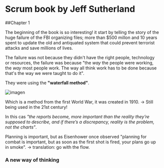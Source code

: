 # Scrum book by Jeff Sutherland
##Chapter 1

The beginning of the book is so interesting! it start by telling the story of the huge failure of the FBI organizing files; more than $500 millon and 10 years spent to update the old and antiquated system that could prevent terrorist attacks and save millions of lives.

The failure was not because they didn't have the right people, technology or resources, the failure was because "the *way* the people were working, the *way* most people work. The way all think work has to be done because that's the way we were taught to do it".

They were using the **"waterfall method"**.

![imagen](http://2.bp.blogspot.com/-2uSU4zpJ9Ws/TfANEFRcNPI/AAAAAAAAABA/sQetj7F_hTQ/s1600/Waterfall-model-picture.png)

Which is a method from the first World War, it was created in 1910. -> Still being used in the 21st century!

In this cas *"the reports become, more important than the reality they’re supposed to describe, and if there’s a discrepancy, reality is the problem, not the charts"*.

Planning is important, but as Eisenhower once observed "planning for combat is important, but as soon as the first shot is fired, your plans go up in smoke". -> translation: go with the flow. 

### A new way of thinking
